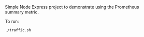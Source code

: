 Simple Node Express project to demonstrate using the Prometheus summary metric.

To run:
```
./traffic.sh
```

